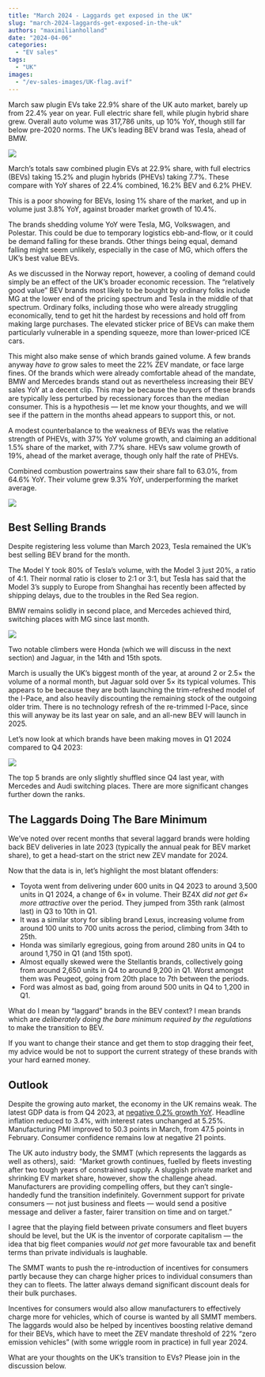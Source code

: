 ```yaml
---
title: "March 2024 - Laggards get exposed in the UK"
slug: "march-2024-laggards-get-exposed-in-the-uk"
authors: "maximilianholland"
date: "2024-04-06"
categories:
  - "EV sales"
tags:
  - "UK"
images:
  - "/ev-sales-images/UK-flag.avif"
---
```


March saw plugin EVs take 22.9% share of the UK auto market, barely up from 22.4% year on year. Full electric share fell, while plugin hybrid share grew. Overall auto volume was 317,786 units, up 10% YoY, though still far below pre-2020 norms. The UK’s leading BEV brand was Tesla, ahead of BMW.

![](/ev-sales-images/2024-03-UK-Passenger-Auto-Registrations.avif)

March’s totals saw combined plugin EVs at 22.9% share, with full electrics (BEVs) taking 15.2% and plugin hybrids (PHEVs) taking 7.7%. These compare with YoY shares of 22.4% combined, 16.2% BEV and 6.2% PHEV.

This is a poor showing for BEVs, losing 1% share of the market, and up in volume just 3.8% YoY, against broader market growth of 10.4%.

The brands shedding volume YoY were Tesla, MG, Volkswagen, and Polestar. This could be due to temporary logistics ebb-and-flow, or it could be demand falling for these brands. Other things being equal, demand falling might seem unlikely, especially in the case of MG, which offers the UK’s best value BEVs.

As we discussed in the Norway report, however, a cooling of demand could simply be an effect of the UK’s broader economic recession. The “relatively good value” BEV brands most likely to be bought by ordinary folks include MG at the lower end of the pricing spectrum and Tesla in the middle of that spectrum. Ordinary folks, including those who were already struggling economically, tend to get hit the hardest by recessions and hold off from making large purchases. The elevated sticker price of BEVs can make them particularly vulnerable in a spending squeeze, more than lower-priced ICE cars.

This might also make sense of which brands gained volume. A few brands anyway _have to_ grow sales to meet the 22% ZEV mandate, or face large fines. Of the brands which were already comfortable ahead of the mandate, BMW and Mercedes brands stand out as nevertheless increasing their BEV sales YoY at a decent clip. This may be because the buyers of these brands are typically less perturbed by recessionary forces than the median consumer. This is a hypothesis — let me know your thoughts, and we will see if the pattern in the months ahead appears to support this, or not.

A modest counterbalance to the weakness of BEVs was the relative strength of PHEVs, with 37% YoY volume growth, and claiming an additional 1.5% share of the market, with 7.7% share. HEVs saw volume growth of 19%, ahead of the market average, though only half the rate of PHEVs.

Combined combustion powertrains saw their share fall to 63.0%, from 64.6% YoY. Their volume grew 9.3% YoY, underperforming the market average.

![](/ev-sales-images/2024-03-UK-Monthly-Powertrain-Market-Share.avif)

## Best Selling Brands

Despite registering less volume than March 2023, Tesla remained the UK’s best selling BEV brand for the month.

The Model Y took 80% of Tesla’s volume, with the Model 3 just 20%, a ratio of 4:1. Their normal ratio is closer to 2:1 or 3:1, but Tesla has said that the Model 3’s supply to Europe from Shanghai has recently been affected by shipping delays, due to the troubles in the Red Sea region.

BMW remains solidly in second place, and Mercedes achieved third, switching places with MG since last month.

![](/ev-sales-images/2024-03-UK-BEV-Brand-_-Est.avif)

Two notable climbers were Honda (which we will discuss in the next section) and Jaguar, in the 14th and 15th spots.

March is usually the UK’s biggest month of the year, at around 2 or 2.5× the volume of a normal month, but Jaguar sold over 5× its typical volumes. This appears to be because they are both launching the trim-refreshed model of the I-Pace, and also heavily discounting the remaining stock of the outgoing older trim. There is no technology refresh of the re-trimmed I-Pace, since this will anyway be its last year on sale, and an all-new BEV will launch in 2025.

Let’s now look at which brands have been making moves in Q1 2024 compared to Q4 2023:

![](/ev-sales-images/2024-03-UK-BEV-Brand-_-Est.-Trailing-Qtr.avif)

The top 5 brands are only slightly shuffled since Q4 last year, with Mercedes and Audi switching places. There are more significant changes further down the ranks.

## The Laggards Doing The Bare Minimum

We’ve noted over recent months that several laggard brands were holding back BEV deliveries in late 2023 (typically the annual peak for BEV market share), to get a head-start on the strict new ZEV mandate for 2024.

Now that the data is in, let’s highlight the most blatant offenders:

- Toyota went from delivering under 600 units in Q4 2023 to around 3,500 units in Q1 2024, a change of 6× in volume. Their BZ4X _did not get 6× more attractive_ over the period. They jumped from 35th rank (almost last) in Q3 to 10th in Q1.
- It was a similar story for sibling brand Lexus, increasing volume from around 100 units to 700 units across the period, climbing from 34th to 25th.
- Honda was similarly egregious, going from around 280 units in Q4 to around 1,750 in Q1 (and 15th spot).
- Almost equally skewed were the Stellantis brands, collectively going from around 2,650 units in Q4 to around 9,200 in Q1. Worst amongst them was Peugeot, going from 20th place to 7th between the periods.
- Ford was almost as bad, going from around 500 units in Q4 to 1,200 in Q1.

What do I mean by “laggard” brands in the BEV context? I mean brands which are _deliberately doing the bare minimum required by the regulations_ to make the transition to BEV.

If you want to change their stance and get them to stop dragging their feet, my advice would be not to support the current strategy of these brands with your hard earned money.

## Outlook

Despite the growing auto market, the economy in the UK remains weak. The latest GDP data is from Q4 2023, at [negative 0.2% growth YoY](https://tradingeconomics.com/united-kingdom/indicators). Headline inflation reduced to 3.4%, with interest rates unchanged at 5.25%. Manufacturing PMI improved to 50.3 points in March, from 47.5 points in February. Consumer confidence remains low at negative 21 points.

The UK auto industry body, the SMMT (which represents the laggards as well as others), said:  “Market growth continues, fuelled by fleets investing after two tough years of constrained supply. A sluggish private market and shrinking EV market share, however, show the challenge ahead. Manufacturers are providing compelling offers, but they can’t single-handedly fund the transition indefinitely. Government support for private consumers — not just business and fleets — would send a positive message and deliver a faster, fairer transition on time and on target.”

I agree that the playing field between private consumers and fleet buyers should be level, but the UK is the inventor of corporate capitalism — the idea that big fleet companies _would not get_ more favourable tax and benefit terms than private individuals is laughable.

The SMMT wants to push the re-introduction of incentives for consumers partly because they can charge higher prices to individual consumers than they can to fleets. The latter always demand significant discount deals for their bulk purchases.

Incentives for consumers would also allow manufacturers to effectively charge more for vehicles, which of course is wanted by all SMMT members. The laggards would also be helped by incentives boosting relative demand for their BEVs, which have to meet the ZEV mandate threshold of 22% “zero emission vehicles” (with some wriggle room in practice) in full year 2024.

What are your thoughts on the UK’s transition to EVs? Please join in the discussion below.